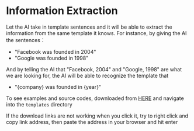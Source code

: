 # Information Extraction

Let the AI take in template sentences and it will be able to extract the information from the same template it knows. For instance, by giving the AI the sentences：

- "Facebook was founded in 2004"
- "Google was founded in 1998"

And by telling the AI that "Facebook, 2004" and "Google, 1998" are what we are looking for, the AI will be able to recognize the template that

- "{company} was founded in {year}"

To see examples and source codes, downloaded from [HERE](http://cdn.cs50.net/ai/2020/spring/lectures/6/src6.zip) and navigate into the `templates` directory

If the download links are not working when you click it, try to right click and copy link address, then paste the address in your browser and hit enter
